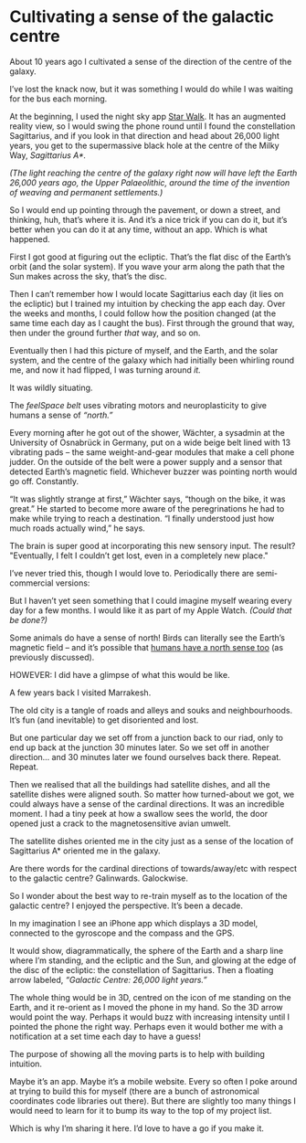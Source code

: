 # Cultivating a sense of the galactic centre

About 10 years ago I cultivated a sense of the direction of the centre of the
galaxy.

I’ve lost the knack now, but it was something I would do while I was waiting
for the bus each morning.

At the beginning, I used the night sky app [Star
Walk](https://starwalk.space/en). It has an augmented reality view, so I would
swing the phone round until I found the constellation Sagittarius, and if you
look in that direction and head about 26,000 light years, you get to the
supermassive black hole at the centre of the Milky Way, _Sagittarius A\*._

_(The light reaching the centre of the galaxy right now will have left the
Earth 26,000 years ago, the Upper Palaeolithic, around the time of the
invention of weaving and permanent settlements.)_

So I would end up pointing through the pavement, or down a street, and
thinking, huh, that’s where it is. And it’s a nice trick if you can do it, but
it’s better when you can do it at any time, without an app. Which is what
happened.

First I got good at figuring out the ecliptic. That’s the flat disc of the
Earth’s orbit (and the solar system). If you wave your arm along the path that
the Sun makes across the sky, that’s the disc.

Then I can’t remember how I would locate Sagittarius each day (it lies on the
ecliptic) but I trained my intuition by checking the app each day. Over the
weeks and months, I could follow how the position changed (at the same time
each day as I caught the bus). First through the ground that way, then under
the ground further _that_ way, and so on.

Eventually then I had this picture of myself, and the Earth, and the solar
system, and the centre of the galaxy which had initially been whirling round
me, and now it had flipped, I was turning around _it._

It was wildly situating.

The _feelSpace belt_ uses vibrating motors and neuroplasticity to give humans
a sense of _“north.”_

Every morning after he got out of the shower, Wächter, a sysadmin at the
University of Osnabrück in Germany, put on a wide beige belt lined with 13
vibrating pads – the same weight-and-gear modules that make a cell phone
judder. On the outside of the belt were a power supply and a sensor that
detected Earth’s magnetic field. Whichever buzzer was pointing north would go
off. Constantly.

“It was slightly strange at first,” Wächter says, “though on the bike, it was
great.” He started to become more aware of the peregrinations he had to make
while trying to reach a destination. “I finally understood just how much roads
actually wind,” he says.

The brain is super good at incorporating this new sensory input. The result?
"Eventually, I felt I couldn’t get lost, even in a completely new place."

I’ve never tried this, though I would love to. Periodically there are semi-
commercial versions:

But I haven’t yet seen something that I could imagine myself wearing every day
for a few months. I would like it as part of my Apple Watch. _(Could that be
done?)_

Some animals do have a sense of north! Birds can literally see the Earth’s
magnetic field – and it’s possible that [humans have a north sense
too](/home/2020/07/14/north_sense) (as previously discussed).

HOWEVER: I did have a glimpse of what this would be like.

A few years back I visited Marrakesh.

The old city is a tangle of roads and alleys and souks and neighbourhoods.
It’s fun (and inevitable) to get disoriented and lost.

But one particular day we set off from a junction back to our riad, only to
end up back at the junction 30 minutes later. So we set off in another
direction… and 30 minutes later we found ourselves back there. Repeat. Repeat.

Then we realised that all the buildings had satellite dishes, and all the
satellite dishes were aligned south. So matter how turned-about we got, we
could always have a sense of the cardinal directions. It was an incredible
moment. I had a tiny peek at how a swallow sees the world, the door opened
just a crack to the magnetosensitive avian umwelt.

The satellite dishes oriented me in the city just as a sense of the location
of Sagittarius A\* oriented me in the galaxy.

Are there words for the cardinal directions of towards/away/etc with respect
to the galactic centre? Galinwards. Galockwise.

So I wonder about the best way to re-train myself as to the location of the
galactic centre? I enjoyed the perspective. It’s been a decade.

In my imagination I see an iPhone app which displays a 3D model, connected to
the gyroscope and the compass and the GPS.

It would show, diagrammatically, the sphere of the Earth and a sharp line
where I’m standing, and the ecliptic and the Sun, and glowing at the edge of
the disc of the ecliptic: the constellation of Sagittarius. Then a floating
arrow labeled, _“Galactic Centre: 26,000 light years.”_

The whole thing would be in 3D, centred on the icon of me standing on the
Earth, and it re-orient as I moved the phone in my hand. So the 3D arrow would
point the way. Perhaps it would buzz with increasing intensity until I pointed
the phone the right way. Perhaps even it would bother me with a notification
at a set time each day to have a guess!

The purpose of showing all the moving parts is to help with building
intuition.

Maybe it’s an app. Maybe it’s a mobile website. Every so often I poke around
at trying to build this for myself (there are a bunch of astronomical
coordinates code libraries out there). But there are slightly too many things
I would need to learn for it to bump its way to the top of my project list.

Which is why I’m sharing it here. I’d love to have a go if you make it.
